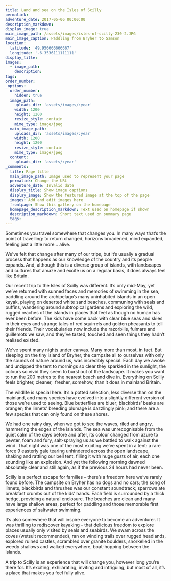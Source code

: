 ```yaml
---
title: Land and sea on the Isles of Scilly
permalink:
adventure_date: 2017-05-06 00:00:00
description_markdown:
display_image: true
main_image_path: /assets/images/isles-of-scilly-230-2.JPG
main_image_caption: Paddling from Bryher to Samson
location:
  latitude: '49.956666666667'
  longitude: '-6.3536111111111'
display_title:
images:
  - image_path:
    description:
tags:
order_number:
_options:
  order_number:
    hidden: true
  image_path:
    uploads_dir: 'assets/images/:year'
    width: 1200
    height: 1200
    resize_style: contain
    mime_type: image/jpeg
  main_image_path:
    uploads_dir: 'assets/images/:year'
    width: 1200
    height: 1200
    resize_style: contain
    mime_type: image/jpeg
  content:
    uploads_dir: 'assets/:year'
_comments:
  title: Page title
  main_image_path: Image used to represent your page
  permalink: Change the URL
  adventure_date: Invalid date
  display_title: Show image captions
  display_image: Show the featured image at the top of the page
  images: Add and edit images here
  frontpage: Show this gallery on the homepage
  homepage_description_markdown: Text used on homepage if shown
  description_markdown: Short text used on summary page
  tags:
---
```


Sometimes you travel somewhere that changes you. In many ways that’s the point of travelling: to return changed, horizons broadened, mind expanded, feeling just a little more… alive.

We've felt that change after many of our trips, but it’s usually a gradual process that happens as our knowledge of the country and its people expands. And, although this is a diverse group of islands, with landscapes and cultures that amaze and excite us on a regular basis, it does always feel like Britain.

Our recent trip to the Isles of Scilly was different. It’s only mid-May, yet we’ve returned with sunned faces and memories of swimming in the sea, paddling around the archipelago’s many uninhabited islands in an open kayak, playing on deserted white sand beaches, communing with seals and puffins, wandering around subtropical gardens and exploring the wild, rugged reaches of the islands in places that feel as though no human has ever been before. The kids have come back with clear blue seas and skies in their eyes and strange tales of red squirrels and golden pheasants to tell their friends. Their vocabularies now include the razorbills, fulmars and guillemots we saw, and they’ve tasted, touched and seen things they hadn’t realised existed.

We’ve spent many nights under canvas. Many more than most, in fact. But sleeping on the tiny island of Bryher, the campsite all to ourselves with only the sounds of nature around us, was incredibly special. Each day we awoke and unzipped the tent to mornings so clear they sparkled in the sunlight, the colours so vivid they seem to burst out of the landscape. It makes you want to run the 200 metres to the nearest beach and dive in. Everything on Scilly feels brighter, cleaner,&nbsp; fresher, somehow, than it does in mainland Britain.

The wildlife is special here. It’s a potted selection, less diverse than on the mainland, and many species have evolved into a slightly different version of those we’re used to seeing. Blue butterflies are bluer; blackbirds’ beaks are oranger; the linnets’ breeding plumage is dazzlingly pink; and there are a few species that can only found on these shores.

We had one rainy day, when we got to see the waves, riled and angry, hammering the edges of the islands. The sea was unrecognisable from the quiet calm of the days before and after, its colour changed from azure to pewter, foam and fury, salt-spraying us as we battled to walk against the wind. That night was one of the most exciting we’ve spent in a tent: a rare force 9 easterly gale tearing unhindered across the open landscape, shaking and rattling our bell tent, filling it with huge gusts of air, each one sounding like an explosion. And yet the following morning dawned absolutely clear and still again, as if the previous 24 hours had never been.

Scilly is a perfect escape for families – there’s a freedom here we’ve rarely found before. The campsite on Bryher has no dogs and no cars; the song of linnets, blackbirds and thrushes was our constant soundtrack; sparrows ate breakfast crumbs out of the kids’ hands. Each field is surrounded by a thick hedge, providing a natural enclosure. The beaches are clean and many have large shallow areas, perfect for paddling and those memorable first experiences of saltwater swimming.

It’s also somewhere that will inspire everyone to become an adventurer. It was thrilling to rediscover kayaking – that delicious freedom to explore places usually only visited by seals and seabirds. We swam across the coves (wetsuit recommended), ran on winding trails over rugged headlands, explored ruined castles, scrambled over granite boulders, snorkelled in the weedy shallows and walked everywhere, boat-hopping between the islands.

A trip to Scilly is an experience that will change you, however long you’re there for. It’s exciting, exhilarating, inviting and intriguing, but most of all, it’s a place that makes you feel fully alive.